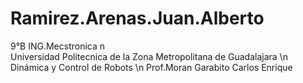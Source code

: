 # Ramirez.Arenas.Juan.Alberto
9°B ING.Mecstronica n\
Universidad Politecnica de la Zona Metropolitana de Guadalajara \n
Dinámica y Control de Robots \n
Prof.Moran Garabito Carlos Enrique
